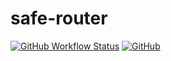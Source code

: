 # safe-router

[![GitHub Workflow Status](https://img.shields.io/github/actions/workflow/status/c-wiren/safe-router/ci.yml?branch=main)](https://github.com/c-wiren/safe-router/actions)
[![GitHub](https://img.shields.io/github/license/c-wiren/safe-router)](https://github.com/c-wiren/safe-router/blob/main/LICENSE)